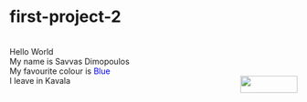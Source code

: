 # first-project-2
<html>
<head>
<title></title> </br>
</head>
<body>
Hello World <br>
My name is Savvas Dimopoulos </br>
My favourite colour is <font color="#0000ff"> Blue </font> </br>
I leave in Kavala <img src=kavala_view.jpg width="100" height="30" align="right" />
</body>
<html>

